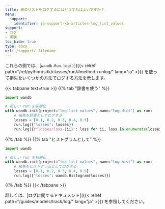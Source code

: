 ```yaml
---
title: 値のリストをログするにはどうすればよいですか？
menu:
  support:
    identifier: ja-support-kb-articles-log_list_values
support:
- ログ
- 実験
toc_hide: true
type: docs
url: /support/:filename
---
```


これらの例では、[`wandb.Run.log()`]({{< relref path="/ref/python/sdk/classes/run/#method-runlog/" lang="ja" >}}) を使って損失をいくつかの方法でログする方法を示します。

{{< tabpane text=true >}}
{{% tab "辞書を使う" %}}
```python
import wandb

# 新しい run を初期化
with wandb.init(project="log-list-values", name="log-dict") as run:
    # 損失を辞書としてログする
    losses = [0.1, 0.2, 0.3, 0.4, 0.5]
    run.log({"losses": losses})
    run.log({f"losses/loss-{ii}": loss for ii, loss in enumerate(losses)})
```
{{% /tab %}}
{{% tab "ヒストグラムとして" %}}
```python
import wandb

# 新しい run を初期化
with wandb.init(project="log-list-values", name="log-hist") as run:
    # 損失をヒストグラムとしてログする
    losses = [0.1, 0.2, 0.3, 0.4, 0.5]
    run.log({"losses": wandb.Histogram(losses)})
```
{{% /tab %}}
{{< /tabpane >}}

詳しくは、[ログに関するドキュメント]({{< relref path="/guides/models/track/log/" lang="ja" >}}) を参照してください。